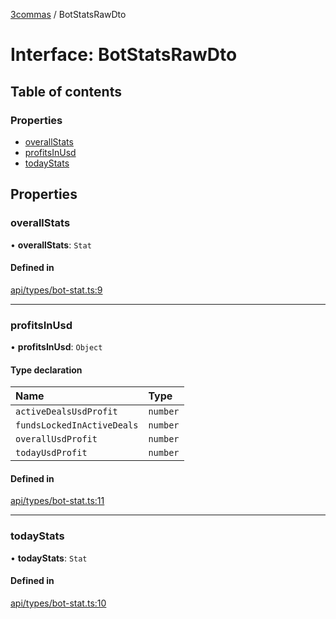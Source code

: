 [3commas](../README.md) / BotStatsRawDto

# Interface: BotStatsRawDto

## Table of contents

### Properties

- [overallStats](BotStatsRawDto.md#overallstats)
- [profitsInUsd](BotStatsRawDto.md#profitsinusd)
- [todayStats](BotStatsRawDto.md#todaystats)

## Properties

### overallStats

• **overallStats**: `Stat`

#### Defined in

[api/types/bot-stat.ts:9](https://github.com/ozum/3commas/blob/154787b/src/api/types/bot-stat.ts#L9)

---

### profitsInUsd

• **profitsInUsd**: `Object`

#### Type declaration

| Name                       | Type     |
| :------------------------- | :------- |
| `activeDealsUsdProfit`     | `number` |
| `fundsLockedInActiveDeals` | `number` |
| `overallUsdProfit`         | `number` |
| `todayUsdProfit`           | `number` |

#### Defined in

[api/types/bot-stat.ts:11](https://github.com/ozum/3commas/blob/154787b/src/api/types/bot-stat.ts#L11)

---

### todayStats

• **todayStats**: `Stat`

#### Defined in

[api/types/bot-stat.ts:10](https://github.com/ozum/3commas/blob/154787b/src/api/types/bot-stat.ts#L10)

